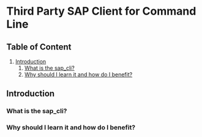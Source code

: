 # Third Party SAP Client for Command Line

## Table of Content

1. [Introduction](#introduction)
    1. [What is the sap_cli?](#whatsit)
    2. [Why should I learn it and how do I benefit?](#benefit)

## Introduction <a name="introduction"/>
### What is the sap_cli? <a name="whatsit"/>
### Why should I learn it and how do I benefit? <a name="benefit"/>
